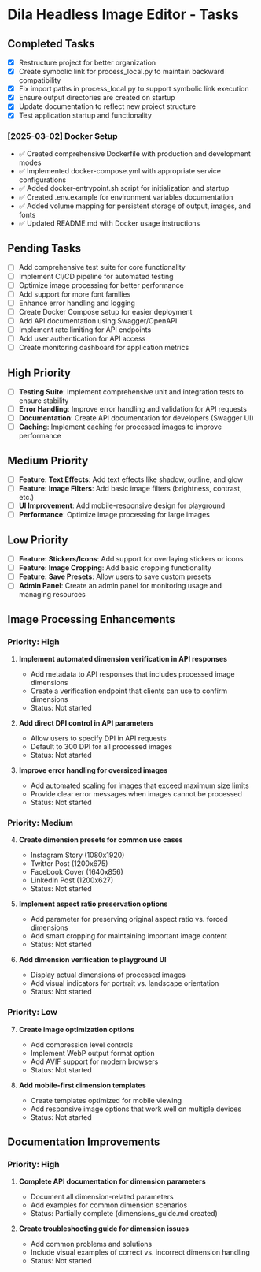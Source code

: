 # Dila Headless Image Editor - Tasks

## Completed Tasks
- [x] Restructure project for better organization
- [x] Create symbolic link for process_local.py to maintain backward compatibility
- [x] Fix import paths in process_local.py to support symbolic link execution
- [x] Ensure output directories are created on startup
- [x] Update documentation to reflect new project structure
- [x] Test application startup and functionality

### [2025-03-02] Docker Setup
- ✅ Created comprehensive Dockerfile with production and development modes
- ✅ Implemented docker-compose.yml with appropriate service configurations
- ✅ Added docker-entrypoint.sh script for initialization and startup
- ✅ Created .env.example for environment variables documentation
- ✅ Added volume mapping for persistent storage of output, images, and fonts
- ✅ Updated README.md with Docker usage instructions

## Pending Tasks
- [ ] Add comprehensive test suite for core functionality
- [ ] Implement CI/CD pipeline for automated testing
- [ ] Optimize image processing for better performance
- [ ] Add support for more font families
- [ ] Enhance error handling and logging
- [ ] Create Docker Compose setup for easier deployment
- [ ] Add API documentation using Swagger/OpenAPI
- [ ] Implement rate limiting for API endpoints
- [ ] Add user authentication for API access
- [ ] Create monitoring dashboard for application metrics

## High Priority

- [ ] **Testing Suite**: Implement comprehensive unit and integration tests to ensure stability
- [ ] **Error Handling**: Improve error handling and validation for API requests
- [ ] **Documentation**: Create API documentation for developers (Swagger UI)
- [ ] **Caching**: Implement caching for processed images to improve performance

## Medium Priority

- [ ] **Feature: Text Effects**: Add text effects like shadow, outline, and glow
- [ ] **Feature: Image Filters**: Add basic image filters (brightness, contrast, etc.)
- [ ] **UI Improvement**: Add mobile-responsive design for playground
- [ ] **Performance**: Optimize image processing for large images

## Low Priority

- [ ] **Feature: Stickers/Icons**: Add support for overlaying stickers or icons
- [ ] **Feature: Image Cropping**: Add basic cropping functionality
- [ ] **Feature: Save Presets**: Allow users to save custom presets
- [ ] **Admin Panel**: Create an admin panel for monitoring usage and managing resources

## Image Processing Enhancements

### Priority: High

1. **Implement automated dimension verification in API responses**
   - Add metadata to API responses that includes processed image dimensions
   - Create a verification endpoint that clients can use to confirm dimensions
   - Status: Not started

2. **Add direct DPI control in API parameters**
   - Allow users to specify DPI in API requests
   - Default to 300 DPI for all processed images
   - Status: Not started

3. **Improve error handling for oversized images**
   - Add automated scaling for images that exceed maximum size limits
   - Provide clear error messages when images cannot be processed
   - Status: Not started

### Priority: Medium

4. **Create dimension presets for common use cases**
   - Instagram Story (1080x1920)
   - Twitter Post (1200x675)
   - Facebook Cover (1640x856)
   - LinkedIn Post (1200x627)
   - Status: Not started

5. **Implement aspect ratio preservation options**
   - Add parameter for preserving original aspect ratio vs. forced dimensions
   - Add smart cropping for maintaining important image content
   - Status: Not started

6. **Add dimension verification to playground UI**
   - Display actual dimensions of processed images
   - Add visual indicators for portrait vs. landscape orientation
   - Status: Not started

### Priority: Low

7. **Create image optimization options**
   - Add compression level controls
   - Implement WebP output format option
   - Add AVIF support for modern browsers
   - Status: Not started

8. **Add mobile-first dimension templates**
   - Create templates optimized for mobile viewing
   - Add responsive image options that work well on multiple devices
   - Status: Not started

## Documentation Improvements

### Priority: High

1. **Complete API documentation for dimension parameters**
   - Document all dimension-related parameters
   - Add examples for common dimension scenarios
   - Status: Partially complete (dimensions_guide.md created)

2. **Create troubleshooting guide for dimension issues**
   - Add common problems and solutions
   - Include visual examples of correct vs. incorrect dimension handling
   - Status: Not started 